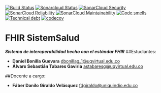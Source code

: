 [![Build Status](https://travis-ci.com/dbonillag/fhir_sistemsalud.svg?branch=main)](https://travis-ci.com/github/dbonillag/fhir_sistemsalud)
[![Sonarcloud Status](https://sonarcloud.io/api/project_badges/measure?project=dbonillag_fhir_sistemsalud&metric=alert_status)](https://sonarcloud.io/dashboard?id=dbonillag_fhir_sistemsalud)
[![SonarCloud Security](https://sonarcloud.io/api/project_badges/measure?project=dbonillag_fhir_sistemsalud&metric=security_rating)](https://sonarcloud.io/component_measures/metric/new_security_rating/list?id=dbonillag_fhir_sistemsalud)
[![SonarCloud Reliability](https://sonarcloud.io/api/project_badges/measure?project=dbonillag_fhir_sistemsalud&metric=reliability_rating)](https://sonarcloud.io/component_measures/metric/reliability_rating/list?id=dbonillag_fhir_sistemsalud)
[![SonarCloud Maintainability](https://sonarcloud.io/api/project_badges/measure?project=dbonillag_fhir_sistemsalud&metric=sqale_rating)](https://sonarcloud.io/component_measures/metric/new_maintainability_rating/list?id=dbonillag_fhir_sistemsalud)
[![Code smells](https://sonarcloud.io/api/project_badges/measure?project=dbonillag_fhir_sistemsalud&metric=code_smells)](https://sonarcloud.io/component_measures/metric/sqale_rating/list?id=dbonillag_fhir_sistemsalud)
[![Technical debt](https://sonarcloud.io/api/project_badges/measure?project=dbonillag_fhir_sistemsalud&metric=sqale_index)](https://sonarcloud.io/component_measures/metric/sqale_rating/list?id=dbonillag_fhir_sistemsalud)
[![codecov](https://codecov.io/gh/dbonillag/fhir_sistemsalud/branch/main/graph/badge.svg)](https://codecov.io/gh/dbonillag/fhir_sistemsalud)

# FHIR SistemSalud
_**Sistema de interoperabilidad hecho con el estándar FHIR**_
##Estudiantes:
- **Daniel Bonilla Guevara** dbonillag_1@uqvirtual.edu.co
- **Álvaro Sebastián Tabares Gaviria** astabaresg@uqvirtual.edu.co

##Docente a cargo:
- **Fáber Danilo Giraldo Velásquez** fdgiraldo@uniquindio.edu.co